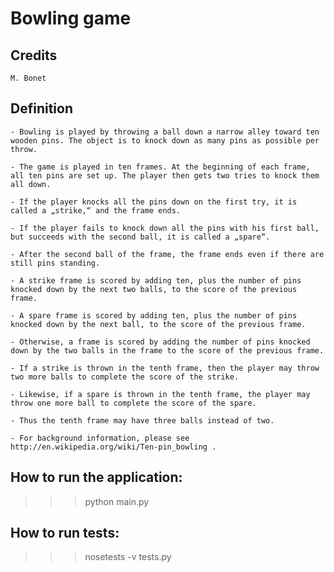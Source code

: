 # Bowling game

## Credits 
    M. Bonet 

## Definition

    - Bowling is played by throwing a ball down a narrow alley toward ten wooden pins. The object is to knock down as many pins as possible per throw.

    - The game is played in ten frames. At the beginning of each frame, all ten pins are set up. The player then gets two tries to knock them all down.

    - If the player knocks all the pins down on the first try, it is called a „strike,“ and the frame ends.

    - If the player fails to knock down all the pins with his first ball, but succeeds with the second ball, it is called a „spare“.

    - After the second ball of the frame, the frame ends even if there are still pins standing.

    - A strike frame is scored by adding ten, plus the number of pins knocked down by the next two balls, to the score of the previous frame.

    - A spare frame is scored by adding ten, plus the number of pins knocked down by the next ball, to the score of the previous frame.

    - Otherwise, a frame is scored by adding the number of pins knocked down by the two balls in the frame to the score of the previous frame.

    - If a strike is thrown in the tenth frame, then the player may throw two more balls to complete the score of the strike.

    - Likewise, if a spare is thrown in the tenth frame, the player may throw one more ball to complete the score of the spare. 

    - Thus the tenth frame may have three balls instead of two.

    - For background information, please see http://en.wikipedia.org/wiki/Ten-pin_bowling .


## How to run the application:
>>> python main.py

## How to run tests:
>>> nosetests -v tests.py 
